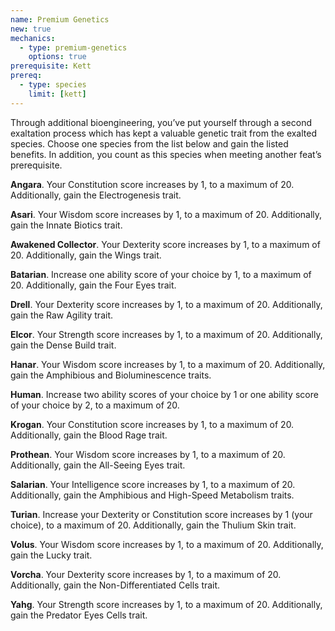 ```yaml
---
name: Premium Genetics
new: true
mechanics:
  - type: premium-genetics
    options: true
prerequisite: Kett
prereq:
  - type: species
    limit: [kett]
---
```

Through additional bioengineering, you’ve put yourself through a second exaltation process which has kept a valuable
genetic trait from the exalted species. Choose one species from the list below and gain the listed benefits.
In addition, you count as this species when meeting another feat’s prerequisite.

__Angara__. Your Constitution score increases by 1, to a maximum of 20. Additionally, gain the Electrogenesis trait.

__Asari__. Your Wisdom score increases by 1, to a maximum of 20. Additionally, gain the Innate Biotics trait.

__Awakened Collector__. Your Dexterity score increases by 1, to a maximum of 20. Additionally, gain the Wings trait.

__Batarian__. Increase one ability score of your choice by 1, to a maximum of 20. Additionally, gain the Four Eyes trait.

__Drell__. Your Dexterity score increases by 1, to a maximum of 20. Additionally, gain the Raw Agility trait.

__Elcor__. Your Strength score increases by 1, to a maximum of 20. Additionally, gain the Dense Build trait.

__Hanar__. Your Wisdom score increases by 1, to a maximum of 20. Additionally, gain the Amphibious and Bioluminescence traits.

__Human__. Increase two ability scores of your choice by 1 or one ability score of your choice by 2, to a maximum of 20.

__Krogan__. Your Constitution score increases by 1, to a maximum of 20. Additionally, gain the Blood Rage trait.

__Prothean__. Your Wisdom score increases by 1, to a maximum of 20. Additionally, gain the All-Seeing Eyes trait.

__Salarian__. Your Intelligence score increases by 1, to a maximum of 20. Additionally, gain the Amphibious and High-Speed Metabolism traits.

__Turian__. Increase your Dexterity or Constitution score increases by 1 (your choice), to a maximum of 20. Additionally, gain the Thulium Skin trait.

__Volus__. Your Wisdom score increases by 1, to a maximum of 20. Additionally, gain the Lucky trait.

__Vorcha__. Your Dexterity score increases by 1, to a maximum of 20. Additionally, gain the Non-Differentiated Cells trait.

__Yahg__. Your Strength score increases by 1, to a maximum of 20. Additionally, gain the Predator Eyes Cells trait.







